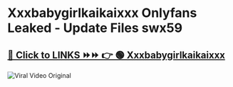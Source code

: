 
 # Xxxbabygirlkaikaixxx Onlyfans Leaked - Update Files swx59

## <h2><a href="https://clipsfans.com/Xxxbabygirlkaikaixxx&ref=git">🔗 Click to LINKS ⏩⏩ 👉 🟢 Xxxbabygirlkaikaixxx </a></h2>

<a href="https://clipsfans.com/Xxxbabygirlkaikaixxx&ref=git" rel="nofollow" data-target="animated-image.originalLink"><img src="https://i.ibb.co.com/xMMVF88/686577567.gif" alt="Viral Video Original" style="max-width: 100%; display: inline-block;" data-target="animated-image.originalImage"></a>

